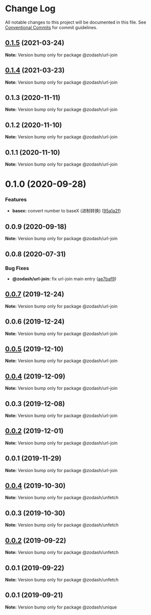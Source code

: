 # Change Log

All notable changes to this project will be documented in this file.
See [Conventional Commits](https://conventionalcommits.org) for commit guidelines.

## [0.1.5](https://github.com/zcorky/zodash/compare/@zodash/url-join@0.1.4...@zodash/url-join@0.1.5) (2021-03-24)

**Note:** Version bump only for package @zodash/url-join





## [0.1.4](https://github.com/zcorky/zodash/compare/@zodash/url-join@0.1.3...@zodash/url-join@0.1.4) (2021-03-23)

**Note:** Version bump only for package @zodash/url-join





## 0.1.3 (2020-11-11)

**Note:** Version bump only for package @zodash/url-join





## 0.1.2 (2020-11-10)

**Note:** Version bump only for package @zodash/url-join





## 0.1.1 (2020-11-10)

**Note:** Version bump only for package @zodash/url-join





# 0.1.0 (2020-09-28)


### Features

* **basex:** convert number to baseX (进制转换) ([95a1a2f](https://github.com/zcorky/zodash/commit/95a1a2f361d73de5caa3b8e297c1643e97e40983))





## 0.0.9 (2020-09-18)

**Note:** Version bump only for package @zodash/url-join





## 0.0.8 (2020-07-31)


### Bug Fixes

* **@zodash/url-join:** fix url-join main entry ([ae7baf9](https://github.com/zcorky/zodash/commit/ae7baf9f85909005ac335303b491f9aae3606182))





## [0.0.7](https://github.com/zcorky/zodash/compare/@zodash/url-join@0.0.6...@zodash/url-join@0.0.7) (2019-12-24)

**Note:** Version bump only for package @zodash/url-join





## 0.0.6 (2019-12-24)

**Note:** Version bump only for package @zodash/url-join





## [0.0.5](https://github.com/zcorky/zodash/compare/@zodash/url-join@0.0.4...@zodash/url-join@0.0.5) (2019-12-10)

**Note:** Version bump only for package @zodash/url-join





## [0.0.4](https://github.com/zcorky/zodash/compare/@zodash/url-join@0.0.3...@zodash/url-join@0.0.4) (2019-12-09)

**Note:** Version bump only for package @zodash/url-join





## 0.0.3 (2019-12-08)

**Note:** Version bump only for package @zodash/url-join





## [0.0.2](https://github.com/zcorky/zodash/compare/@zodash/url-join@0.0.1...@zodash/url-join@0.0.2) (2019-12-01)

**Note:** Version bump only for package @zodash/url-join





## 0.0.1 (2019-11-29)

**Note:** Version bump only for package @zodash/url-join





## [0.0.4](https://github.com/zcorky/zodash/compare/@zodash/unfetch@0.0.3...@zodash/unfetch@0.0.4) (2019-10-30)

**Note:** Version bump only for package @zodash/unfetch





## 0.0.3 (2019-10-30)

**Note:** Version bump only for package @zodash/unfetch





## [0.0.2](https://github.com/zcorky/zodash/compare/@zodash/unfetch@0.0.1...@zodash/unfetch@0.0.2) (2019-09-22)

**Note:** Version bump only for package @zodash/unfetch





## 0.0.1 (2019-09-22)

**Note:** Version bump only for package @zodash/unfetch





## 0.0.1 (2019-09-21)

**Note:** Version bump only for package @zodash/unique
